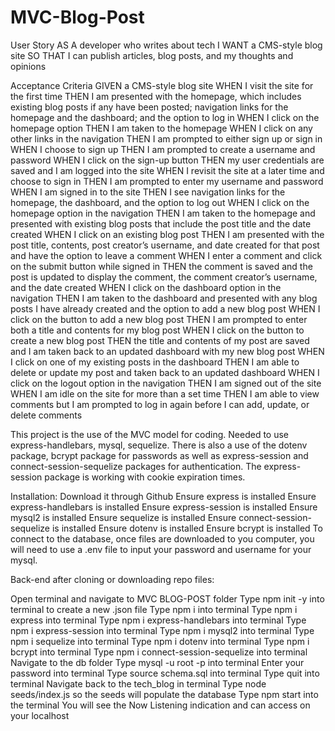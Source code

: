 # MVC-Blog-Post

User Story
AS A developer who writes about tech
I WANT a CMS-style blog site
SO THAT I can publish articles, blog posts, and my thoughts and opinions


Acceptance Criteria
GIVEN a CMS-style blog site
WHEN I visit the site for the first time
THEN I am presented with the homepage, which includes existing blog posts if any have been posted; navigation links for the homepage and the dashboard; and the option to log in
WHEN I click on the homepage option
THEN I am taken to the homepage
WHEN I click on any other links in the navigation
THEN I am prompted to either sign up or sign in
WHEN I choose to sign up
THEN I am prompted to create a username and password
WHEN I click on the sign-up button
THEN my user credentials are saved and I am logged into the site
WHEN I revisit the site at a later time and choose to sign in
THEN I am prompted to enter my username and password
WHEN I am signed in to the site
THEN I see navigation links for the homepage, the dashboard, and the option to log out
WHEN I click on the homepage option in the navigation
THEN I am taken to the homepage and presented with existing blog posts that include the post title and the date created
WHEN I click on an existing blog post
THEN I am presented with the post title, contents, post creator’s username, and date created for that post and have the option to leave a comment
WHEN I enter a comment and click on the submit button while signed in
THEN the comment is saved and the post is updated to display the comment, the comment creator’s username, and the date created
WHEN I click on the dashboard option in the navigation
THEN I am taken to the dashboard and presented with any blog posts I have already created and the option to add a new blog post
WHEN I click on the button to add a new blog post
THEN I am prompted to enter both a title and contents for my blog post
WHEN I click on the button to create a new blog post
THEN the title and contents of my post are saved and I am taken back to an updated dashboard with my new blog post
WHEN I click on one of my existing posts in the dashboard
THEN I am able to delete or update my post and taken back to an updated dashboard
WHEN I click on the logout option in the navigation
THEN I am signed out of the site
WHEN I am idle on the site for more than a set time
THEN I am able to view comments but I am prompted to log in again before I can add, update, or delete comments

This project is the use of the MVC model for coding. Needed to use express-handlebars, mysql, sequelize. There is also a use of the dotenv package, bcrypt package for passwords as well as express-session and connect-session-sequelize packages for authentication. The express-session package is working with cookie expiration times.

Installation:
Download it through Github
Ensure express is installed
Ensure express-handlebars is installed
Ensure express-session is installed
Ensure mysql2 is installed
Ensure sequelize is installed
Ensure connect-session-sequelize is installed
Ensure dotenv is installed
Ensure bcrypt is installed
To connect to the database, once files are downloaded to you computer, you will need to use a .env file to input your password and username for your mysql.

Back-end after cloning or downloading repo files:

Open terminal and navigate to MVC BLOG-POST folder
Type npm init -y into terminal to create a new .json file
Type npm i into terminal
Type npm i express into terminal
Type npm i express-handlebars into terminal
Type npm i express-session into terminal
Type npm i mysql2 into terminal
Type npm i sequelize into terminal
Type npm i dotenv into terminal
Type npm i bcrypt into terminal
Type npm i connect-session-sequelize into terminal
Navigate to the db folder
Type mysql -u root -p into terminal
Enter your password into terminal
Type source schema.sql into terminal
Type quit into terminal
Navigate back to the tech_blog in terminal
Type node seeds/index.js so the seeds will populate the database
Type npm start into the terminal
You will see the Now Listening indication and can access on your localhost